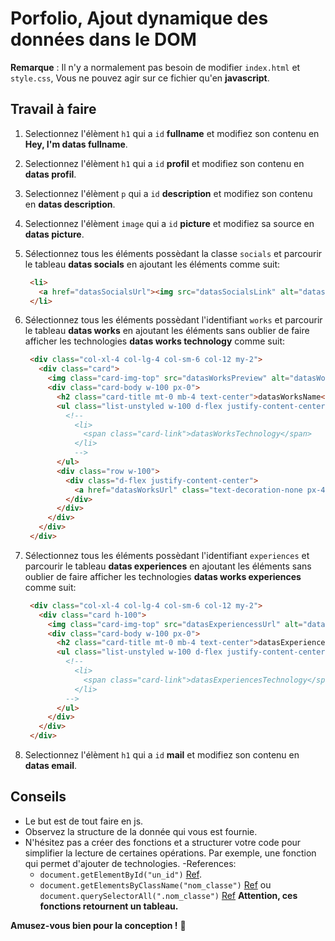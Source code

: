 # Porfolio, Ajout dynamique des données dans le DOM

**Remarque** : Il n'y a normalement pas besoin de modifier `index.html` et `style.css`, Vous ne pouvez agir sur ce fichier qu'en **javascript**.

## Travail à faire

1. Selectionnez l'élèment `h1` qui a `id` **fullname** et modifiez son contenu en **Hey, I'm datas fullname**.
2. Selectionnez l'élèment `h1` qui a `id` **profil** et modifiez son contenu en **datas profil**.
3. Selectionnez l'élèment `p` qui a `id` **description** et modifiez son contenu en **datas description**.
4. Selectionnez l'élèment `image` qui a `id` **picture** et modifiez sa source en **datas picture**.
5. Sélectionnez tous les éléments possèdant la classe `socials` et parcourir le tableau **datas socials** en ajoutant les éléments  comme suit:

   ```html
    <li>
      <a href="datasSocialsUrl"><img src="datasSocialsLink" alt="datasSocialsLinkName"></a>
    </li>
   ```

6. Sélectionnez tous les éléments possèdant l'identifiant `works` et parcourir le tableau **datas works** en ajoutant les éléments sans oublier de faire afficher les technologies **datas works technology** comme suit:

   ```html
    <div class="col-xl-4 col-lg-4 col-sm-6 col-12 my-2">
      <div class="card">
        <img class="card-img-top" src="datasWorksPreview" alt="datasWorksName">
        <div class="card-body w-100 px-0">
          <h2 class="card-title mt-0 mb-4 text-center">datasWorksName</h2>
          <ul class="list-unstyled w-100 d-flex justify-content-center flex-wrap ">
            <!-- 
              <li>
                <span class="card-link">datasWorksTechnology</span>
              </li>
              -->
          </ul>
          <div class="row w-100">
            <div class="d-flex justify-content-center">
              <a href="datasWorksUrl" class="text-decoration-none px-4 py-3 mt-2 rounded">See Project</a>
            </div>
          </div>
        </div>
      </div>
    </div>
   ```

7. Sélectionnez tous les éléments possèdant l'identifiant `experiences` et parcourir le tableau **datas experiences** en ajoutant les éléments sans oublier de faire afficher les technologies **datas works experiences** comme suit:

   ```html
    <div class="col-xl-4 col-lg-4 col-sm-6 col-12 my-2">
      <div class="card h-100">
        <img class="card-img-top" src="datasExperiencessUrl" alt="datasExperiencessName">
        <div class="card-body w-100 px-0">
          <h2 class="card-title mt-0 mb-4 text-center">datasExperiencessName</h2>
          <ul class="list-unstyled w-100 d-flex justify-content-center flex-wrap">
            <!-- 
              <li>
                <span class="card-link">datasExperiencesTechnology</span>
              </li>
            -->
          </ul>
        </div>
      </div>
    </div>
   ```

8. Selectionnez l'élèment `h1` qui a `id` **mail** et modifiez son contenu en **datas email**.

## Conseils

- Le but est de tout faire en js.
- Observez la structure de la donnée qui vous est fournie.
- N'hésitez pas a créer des fonctions et a structurer votre code pour simplifier la lecture de certaines opérations. Par exemple, une fonction qui permet d'ajouter de technologies.
-References:
  - `document.getElementById("un_id")` [Ref](https://developer.mozilla.org/fr/docs/Web/API/Document/getElementById).
  - `document.getElementsByClassName("nom_classe")` [Ref](https://developer.mozilla.org/fr/docs/Web/API/Element/getElementsByClassName) ou `document.querySelectorAll(".nom_classe")` [Ref](https://developer.mozilla.org/fr/docs/Web/API/Document/querySelectorAll)
  **Attention, ces fonctions retournent un tableau.**

**Amusez-vous bien pour la conception !** 🚀
